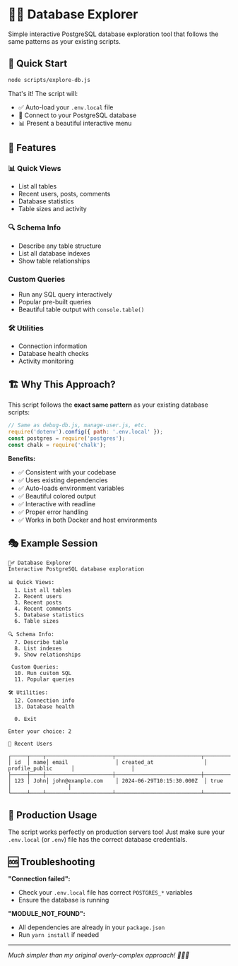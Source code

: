 # 🧙‍♂️ Database Explorer

Simple interactive PostgreSQL database exploration tool that follows the same patterns as your existing scripts.

## 🚀 Quick Start

```bash
node scripts/explore-db.js
```

That's it! The script will:

- ✅ Auto-load your `.env.local` file
- 🔗 Connect to your PostgreSQL database
- 📊 Present a beautiful interactive menu

## 🎯 Features

### 📊 Quick Views

- List all tables
- Recent users, posts, comments
- Database statistics
- Table sizes and activity

### 🔍 Schema Info

- Describe any table structure
- List all database indexes
- Show table relationships

### Custom Queries

- Run any SQL query interactively
- Popular pre-built queries
- Beautiful table output with `console.table()`

### 🛠️ Utilities

- Connection information
- Database health checks
- Activity monitoring

## 🏗️ Why This Approach?

This script follows the **exact same pattern** as your existing database scripts:

```javascript
// Same as debug-db.js, manage-user.js, etc.
require('dotenv').config({ path: '.env.local' });
const postgres = require('postgres');
const chalk = require('chalk');
```

**Benefits:**

- ✅ Consistent with your codebase
- ✅ Uses existing dependencies
- ✅ Auto-loads environment variables
- ✅ Beautiful colored output
- ✅ Interactive with readline
- ✅ Proper error handling
- ✅ Works in both Docker and host environments

## 🎭 Example Session

```
🧙‍♂️ Database Explorer
Interactive PostgreSQL database exploration

📊 Quick Views:
  1. List all tables
  2. Recent users
  3. Recent posts
  4. Recent comments
  5. Database statistics
  6. Table sizes

🔍 Schema Info:
  7. Describe table
  8. List indexes
  9. Show relationships

 Custom Queries:
  10. Run custom SQL
  11. Popular queries

🛠️ Utilities:
  12. Connection info
  13. Database health

  0. Exit

Enter your choice: 2

👥 Recent Users

┌─────┬────┬─────────────────────┬───────────────────────────┬─────────────────────┬──────────────────┐
│ id  │ name│ email               │ created_at                │ profile_public      │                  │
├─────┼────┼─────────────────────┼───────────────────────────┼─────────────────────┼──────────────────┤
│ 123 │ John│ john@example.com    │ 2024-06-29T10:15:30.000Z  │ true                │                  │
└─────┴────┴─────────────────────┴───────────────────────────┴─────────────────────┴──────────────────┘
```

## 🔐 Production Usage

The script works perfectly on production servers too! Just make sure your `.env.local` (or `.env`) file has the correct database credentials.

## 🆘 Troubleshooting

**"Connection failed":**

- Check your `.env.local` file has correct `POSTGRES_*` variables
- Ensure the database is running

**"MODULE_NOT_FOUND":**

- All dependencies are already in your `package.json`
- Run `yarn install` if needed

---

_Much simpler than my original overly-complex approach! 🧙‍♂️✨_
